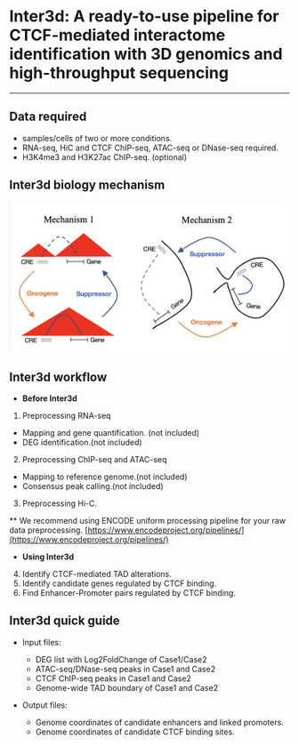 # Inter3d:  A ready-to-use pipeline for CTCF-mediated interactome identification with 3D genomics and high-throughput sequencing
-------------

## Data required
- samples/cells of two or more conditions.
- RNA-seq,  HiC and CTCF ChIP-seq, ATAC-seq or DNase-seq required.
- H3K4me3 and H3K27ac ChIP-seq. (optional)

## Inter3d biology mechanism
![inter3d mechanism](mech.png)


## Inter3d workflow
- **Before Inter3d**
1. Preprocessing RNA-seq
- Mapping and gene quantification. (not included)
- DEG identification.(not included)
2. Preprocessing ChIP-seq and ATAC-seq
- Mapping to reference genome.(not included)
- Consensus peak calling.(not included)  
3. Preprocessing Hi-C.

** We recommend using ENCODE uniform processing pipeline for your raw data preprocessing. [https://www.encodeproject.org/pipelines/](https://www.encodeproject.org/pipelines/)

- **Using Inter3d**
4. Identify CTCF-mediated TAD alterations.
5. Identify candidate genes regulated by CTCF binding.
6. Find Enhancer-Promoter pairs regulated by CTCF binding.

## Inter3d quick guide
- Input files:
  - DEG list with Log2FoldChange of Case1/Case2
  - ATAC-seq/DNase-seq peaks in Case1 and Case2 
  - CTCF ChIP-seq peaks in Case1 and Case2 
  - Genome-wide TAD boundary of Case1 and Case2

- Output files:
  - Genome coordinates of candidate enhancers and linked promoters.
  - Genome coordinates of candidate CTCF binding sites.
